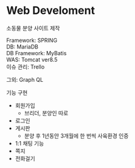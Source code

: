 # Web Develoment

소동물 분양 사이트 제작

Framework: SPRING </br>
DB: MariaDB</br>
DB Framework: MyBatis</br>
WAS: Tomcat ver8.5</br>
이슈 관리: Trello 

그외: Graph QL

기능 구현
  - 회원가입
    - 브리더, 분양인 따로
  - 로그인
  - 게시판
    - 분양 후 1년동안 3개월에 한 번씩 사육환경 인증
  - 1:1 채팅 기능
  - 쪽지
  - 전화걸기 
